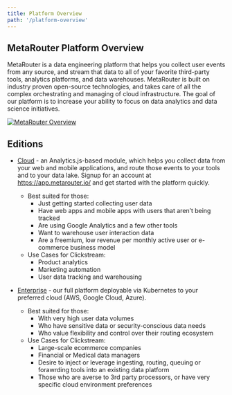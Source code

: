 ```yaml
---
title: Platform Overview
path: '/platform-overview'
---
```


## MetaRouter Platform Overview

MetaRouter is a data engineering platform that helps you collect user events from any source, and stream that data to all of your favorite third-party tools, analytics platforms, and data warehouses. MetaRouter is built on industry proven open-source technologies, and takes care of all the complex orchestrating and managing of cloud infrastructure. The goal of our platform is to increase your ability to focus on data analytics and data science initiatives.

[![MetaRouter Overview](/assets/img/platform_overview.png)](/assets/img/platform_overview.png)

## Editions

* [Cloud](/v2/editions/cloud/overview.html) - an Analytics.js-based module, which helps you collect data from your web and mobile applications, and route those events to your tools and to your data lake. Signup for an account at https://app.metarouter.io/ and get started with the platform quickly.
    - Best suited for those:
        - Just getting started collecting user data
        - Have web apps and mobile apps with users that aren’t being tracked
        - Are using Google Analytics and a few other tools
        - Want to warehouse user interaction data
        - Are a freemium, low revenue per monthly active user or e-commerce business model
    - Use Cases for Clickstream:
        - Product analytics
        - Marketing automation
        - User data tracking and warehousing

* [Enterprise](/v2/editions/enterprise/overview.html) - our full platform deployable via Kubernetes to your preferred cloud (AWS, Google Cloud, Azure).
    - Best suited for those:
        - With very high user data volumes
        - Who have sensitive data or security-conscious data needs
        - Who value flexibility and control over their routing ecosystem
    - Use Cases for Clickstream:
        - Large-scale ecommerce companies
        - Financial or Medical data managers
        - Desire to inject or leverage ingesting, routing, queuing or forawrding tools into an existing data platform
        - Those who are averse to 3rd party processors, or have very specific cloud environment preferences
